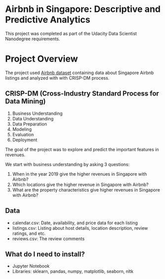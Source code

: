 # Airbnb in Singapore: Descriptive and Predictive Analytics
This project was completed as part of the Udacity Data Scientist Nanodegree requirements.

# Project Overview
The project used [Airbnb dataset](http://insideairbnb.com/get-the-data.html) containing data about Singapore Airbnb listings and analyzed with with CRISP-DM process.

## CRISP-DM (Cross-Industry Standard Process for Data Mining)
1. Business Understanding
2. Data Understanding
3. Data Preparation
4. Modeling
5. Evaluation
6. Deployment

The goal of the project was to explore and predict the important features in revenues.

We start with business understanding by asking 3 questions:
1. When in the year 2019 give the higher revenues in Singapore with Airbnb?
2. Which locations give the higher revenue in Singapore with Airbnb?
3. What are the property characteristics give higher revenues in Singapore with Airbnb?

## Data
- calendar.csv: Date, availability, and price data for each listing
- listings.csv: Listing about host details, location description, review ratings, and etc.
- reviews.csv: The review comments

## What do I need to install?
- Jupyter Notebook
- Libraries: sklearn, pandas, numpy, matplotlib, seaborn, nltk
